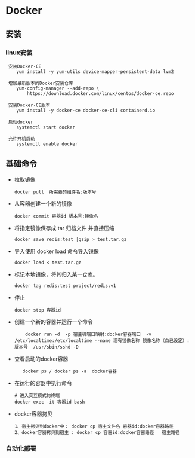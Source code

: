 # Docker

## 安装

### linux安装

```
 安装Docker-CE
    yum install -y yum-utils device-mapper-persistent-data lvm2

 增加最新版本的Docker安装仓库
    yum-config-manager --add-repo \
        https://download.docker.com/linux/centos/docker-ce.repo
    
 安装Docker-CE版本
    yum install -y docker-ce docker-ce-cli containerd.io

 启动docker
    systemctl start docker 
    
 允许开机启动
    systemctl enable docker  
```

## 基础命令

- 拉取镜像
    ```
    docker pull  所需要的组件名:版本号
    ```
- 从容器创建一个新的镜像
    ```
    docker commit 容器id 版本号:镜像名
    ```
- 将指定镜像保存成 tar 归档文件 并直接压缩
    ```
    docker save redis:test |gzip > test.tar.gz
    ```
-  导入使用 docker load 命令导入镜像
    ```
    docker load < test.tar.gz
    ``` 
-  标记本地镜像，将其归入某一仓库。
    ```
    docker tag redis:test project/redis:v1
    ```  

- 停止
    ```
    docker stop 容器id

- 创建一个新的容器并运行一个命令                                                                                                 
    ```
        docker run -d  -p 宿主机端口映射:docker容器端口  -v /etc/localtime:/etc/localtime --name 现有镜像名称 镜像名称（自己设定）:版本号  /usr/sbin/sshd -D 
     ```
- 查看启动的docker容器
     ```
        docker ps / docker ps -a  docker容器
     ```
- 在运行的容器中执行命令
    ```
    # 进入交互模式的终端
    docker exec -it 容器id bash
    ```
- docker容器拷贝
    ```
    1、宿主拷贝到docker中： docker cp 宿主文件名 容器id:docker容器路径
    2、docker容器拷贝到宿主 : docker cp 容器id:docker容器路径   宿主路径
    ```
### 自动化部署
